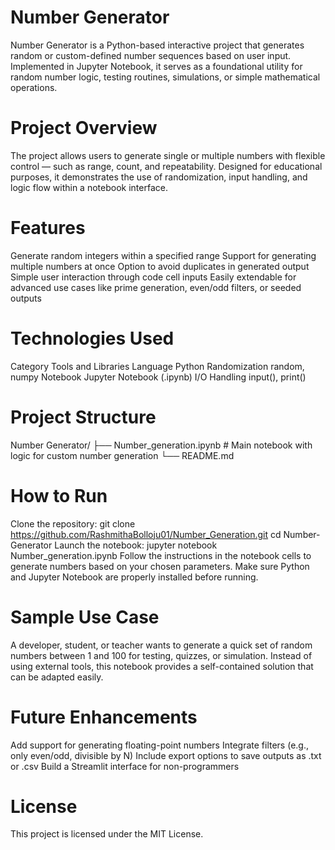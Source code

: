 # Number Generator

Number Generator is a Python-based interactive project that generates random or custom-defined number sequences based on user input. Implemented in Jupyter Notebook, it serves as a foundational utility for random number logic, testing routines, simulations, or simple mathematical operations.

# Project Overview

The project allows users to generate single or multiple numbers with flexible control — such as range, count, and repeatability. Designed for educational purposes, it demonstrates the use of randomization, input handling, and logic flow within a notebook interface.

# Features

Generate random integers within a specified range
Support for generating multiple numbers at once
Option to avoid duplicates in generated output
Simple user interaction through code cell inputs
Easily extendable for advanced use cases like prime generation, even/odd filters, or seeded outputs

# Technologies Used

Category	Tools and Libraries
Language	Python
Randomization	random, numpy
Notebook	Jupyter Notebook (.ipynb)
I/O Handling	input(), print()

# Project Structure

Number Generator/
├── Number_generation.ipynb   # Main notebook with logic for custom number generation
└── README.md

# How to Run

Clone the repository:
git clone https://github.com/RashmithaBolloju01/Number_Generation.git
cd Number-Generator
Launch the notebook:
jupyter notebook Number_generation.ipynb
Follow the instructions in the notebook cells to generate numbers based on your chosen parameters.
Make sure Python and Jupyter Notebook are properly installed before running.

# Sample Use Case

A developer, student, or teacher wants to generate a quick set of random numbers between 1 and 100 for testing, quizzes, or simulation. Instead of using external tools, this notebook provides a self-contained solution that can be adapted easily.

# Future Enhancements

Add support for generating floating-point numbers
Integrate filters (e.g., only even/odd, divisible by N)
Include export options to save outputs as .txt or .csv
Build a Streamlit interface for non-programmers

# License

This project is licensed under the MIT License.

